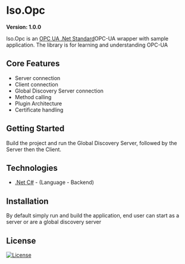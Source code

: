 # Iso.Opc

**Version: 1.0.0**

Iso.Opc is an [OPC UA .Net Standard](https://github.com/OPCFoundation/UA-.NETStandard)OPC-UA wrapper with sample application.
The library is for learning and understanding OPC-UA

## Core Features

- Server connection
- Client connection
- Global Discovery Server connection
- Method calling
- Plugin Architecture
- Certificate handling

## Getting Started

Build the project and run the Global Discovery Server, followed by the Server then the Client.

## Technologies

- [.Net C#](https://docs.microsoft.com/en-us/dotnet/csharp/) - (Language - Backend)


## Installation

By default simply run and build the application, end user can start as a server or are a global discovery server

## License

[![License](http://img.shields.io/:license-mit-blue.svg?style=flat-square)](http://badges.mit-license.org)

